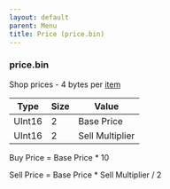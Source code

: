 ```yaml
---
layout: default
parent: Menu
title: Price (price.bin)
---
```


### price.bin

Shop prices - 4 bytes per [item](../Lists/Item_Codes)

| Type   | Size | Value           |
|--------|------|-----------------|
| UInt16 | 2    | Base Price      |
| UInt16 | 2    | Sell Multiplier |

Buy Price = Base Price \* 10

Sell Price = Base Price \* Sell Multiplier / 2
